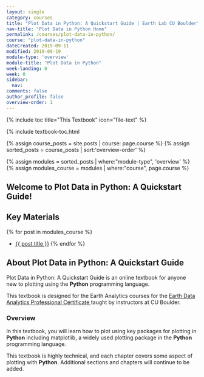 ```yaml
---
layout: single
category: courses
title: "Plot Data in Python: A Quickstart Guide | Earth Lab CU Boulder"
nav-title: "Plot Data in Python Home"
permalink: /courses/plot-data-in-python/
course: "plot-data-in-python"
dateCreated: 2019-09-11
modified: 2019-09-19
module-type: 'overview'
module-title: "Plot Data in Python"
week-landing: 0
week: 0
sidebar:
  nav:
comments: false
author_profile: false
overview-order: 1
---
```

{% include toc title="This Textbook" icon="file-text" %}

{% include textbook-toc.html

{% assign course_posts = site.posts | course: page.course %}
{% assign sorted_posts = course_posts | sort:'overview-order' %}

{% assign modules = sorted_posts | where:"module-type", 'overview' %}
{% assign modules_course = modules | where:"course", page.course %}

<div class="notice--info" markdown="1">

## <i class="fa fa-ship" aria-hidden="true"></i> Welcome to Plot Data in Python: A Quickstart Guide!

## Key Materials

{% for post in modules_course %}
 * <a href="{{ site.url }}{{ post.permalink }}">{{ post.title }}</a>
{% endfor %}

</div>
<!-- an overview module specifies the overview content for the course including syllabus and any assignments  module-type: 'session' specified a week or a particular set of content surrounding a topic - eg internship seminar, etc -->

## About Plot Data in Python: A Quickstart Guide

Plot Data in Python: A Quickstart Guide is an online textbook for anyone new to plotting using the **Python** programming language. 

This textbook is designed for the Earth Analytics courses for the <a href="https://www.colorado.edu/earthlab/earth-data-analytics-foundations-professional-certificate" target = "_blank">Earth Data Analytics Professional Certificate </a> taught by instructors at CU Boulder. 


### Overview 

In this textbook, you will learn how to plot using key packages for plotting in **Python** including matplotlib, a widely used plotting package in the **Python** programming language.

This textbook is highly technical, and each chapter covers some aspect of plotting with **Python**. Additional sections and chapters will continue to be added. 


